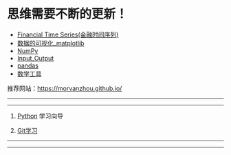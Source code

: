 # 思维需要不断的更新！

- [Financial Time Series(金融时间序列)](https://github.com/SynMind/MyStudy/blob/master/content/pandas/pandas.md)
- [数据的可视化_matplotlib](https://github.com/SynMind/MyStudy/blob/master/content/matplotlib/matplotlib.md)
- [NumPy](http://www.cnblogs.com/q735613050/p/7496159.html)
- [Input_Output](https://github.com/SynMind/MyStudy/blob/master/content/Input_Output/Input_Output.md)
- [pandas](https://github.com/SynMind/MyStudy/blob/master/content/pandas/pandas.md)
- [数学工具](https://github.com/SynMind/MyStudy/blob/master/content/Math_Tools/Math_Tools.md)

推荐网站：https://morvanzhou.github.io/
















---
---

1. [Python](https://github.com/q735613050/Python) 学习向导

2. [Git学习](https://github.com/Xiner-Git-Learning/GithubLearn)

---
---
